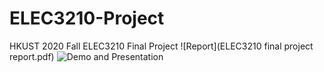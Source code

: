 # ELEC3210-Project
HKUST 2020 Fall ELEC3210 Final Project
![Report](ELEC3210 final project report.pdf)
![Demo and Presentation](https://youtu.be/FEm4Ev3ZY8M)